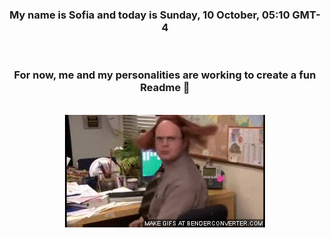 


<div align="center">
<h3 >My name is Sofia and today is Sunday, 10 October, 05:10 GMT-4</h3><br>
<h3 >For now, me and my personalities are working to create a fun Readme 👋
</h3><br>
<img src='img/dwight.gif' alt='working...'/>
</div>
